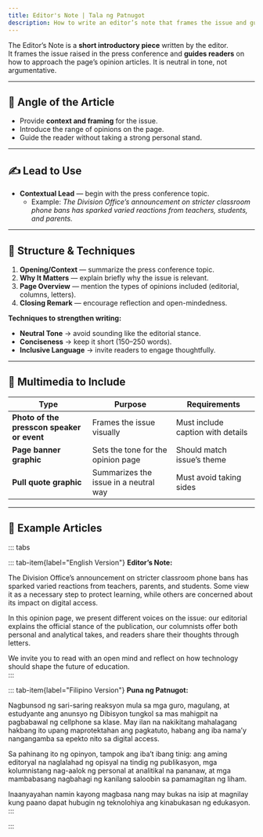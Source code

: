```yaml
---
title: Editor's Note | Tala ng Patnugot
description: How to write an editor’s note that frames the issue and guides readers through the opinion page
---
```


The Editor’s Note is a **short introductory piece** written by the editor.  
It frames the issue raised in the press conference and **guides readers** on how to approach the page’s opinion articles. It is neutral in tone, not argumentative.

---

## 🎯 Angle of the Article  
- Provide **context and framing** for the issue.  
- Introduce the range of opinions on the page.  
- Guide the reader without taking a strong personal stand.  

---

## ✍️ Lead to Use  
- **Contextual Lead** — begin with the press conference topic.  
  - Example: *The Division Office’s announcement on stricter classroom phone bans has sparked varied reactions from teachers, students, and parents.*

---

## 📝 Structure & Techniques  

1. **Opening/Context** — summarize the press conference topic.  
2. **Why It Matters** — explain briefly why the issue is relevant.  
3. **Page Overview** — mention the types of opinions included (editorial, columns, letters).  
4. **Closing Remark** — encourage reflection and open-mindedness.  

**Techniques to strengthen writing:**  
- **Neutral Tone** → avoid sounding like the editorial stance.  
- **Conciseness** → keep it short (150–250 words).  
- **Inclusive Language** → invite readers to engage thoughtfully.  

---

## 🎥 Multimedia to Include  

| Type | Purpose | Requirements |
|------|----------|--------------|
| **Photo of the presscon speaker or event** | Frames the issue visually | Must include caption with details |
| **Page banner graphic** | Sets the tone for the opinion page | Should match issue’s theme |
| **Pull quote graphic** | Summarizes the issue in a neutral way | Must avoid taking sides |

---

## 📰 Example Articles  

::: tabs

::: tab-item{label="English Version"}
**Editor’s Note:**  

The Division Office’s announcement on stricter classroom phone bans has sparked varied reactions from teachers, parents, and students. Some view it as a necessary step to protect learning, while others are concerned about its impact on digital access.  

In this opinion page, we present different voices on the issue: our editorial explains the official stance of the publication, our columnists offer both personal and analytical takes, and readers share their thoughts through letters.  

We invite you to read with an open mind and reflect on how technology should shape the future of education.  
:::

::: tab-item{label="Filipino Version"}
**Puna ng Patnugot:**  

Nagbunsod ng sari-saring reaksyon mula sa mga guro, magulang, at estudyante ang anunsyo ng Dibisyon tungkol sa mas mahigpit na pagbabawal ng cellphone sa klase. May ilan na nakikitang mahalagang hakbang ito upang maprotektahan ang pagkatuto, habang ang iba nama’y nangangamba sa epekto nito sa digital access.  

Sa pahinang ito ng opinyon, tampok ang iba’t ibang tinig: ang aming editoryal na naglalahad ng opisyal na tindig ng publikasyon, mga kolumnistang nag-aalok ng personal at analitikal na pananaw, at mga mambabasang nagbahagi ng kanilang saloobin sa pamamagitan ng liham.  

Inaanyayahan namin kayong magbasa nang may bukas na isip at magnilay kung paano dapat hubugin ng teknolohiya ang kinabukasan ng edukasyon.  
:::

:::